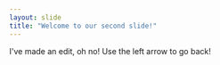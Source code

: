 ```yaml
---
layout: slide
title: "Welcome to our second slide!"
---
```

I've made an edit, oh no!
Use the left arrow to go back!
